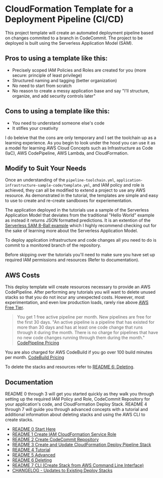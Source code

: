 # CloudFormation Template for a Deployment Pipeline (CI/CD)

This project template will create an automated deployment pipeline based on changes commited to a branch in CodeCommit. The project to be deployed is built using the Serverless Application Model (SAM).

## Pros to using a template like this:

- Precisely scoped IAM Policies and Roles are created for you (more secure: principle of least privilege)
- Structured naming and tagging (better organization)
- No need to start from scratch
- No reason to create a messy application base and say "I'll structure, organize, and add security controls later"

## Cons to using a template like this:

- You need to understand someone else's code
- It stifles your creativity

I do beleive that the cons are only temporary and I set the toolchain up as a learning experience. As you begin to look under the hood you can use it as a model for learning AWS Cloud Concepts such as Infrastructure as Code (IaC), AWS CodePipeline, AWS Lambda, and CloudFormation.

## Modify to Suit Your Needs

Once an understanding of the `pipeline-toolchain.yml`, `application-infrastructure-sample-code/template.yml`, and IAM policy and role is achieved, they can all be modified to extend a project to use any AWS resource. As demonstrated in the tutorial, the templates are simple and easy to use to create and re-create sandboxes for experiementation.

The application deployed in the tutorials use a sample of the Serverless Application Model that deviates from the traditional "Hello World" example as instead it returns JSON formatted predictions. It is an extention of the [Serverless SAM 8-Ball example](https://github.com/chadkluck/serverless-sam-8ball-example) which I highly recommend checking out for the sake of learning more about the Serverless Application Model.

To deploy application infrastructure and code changes all you need to do is commit to a monitored branch of the repository.

Before skipping over the tutorials you'll need to make sure you have set up required IAM permissions and resources (Refer to documentation).

## AWS Costs

This deploy template will create resources necessary to provide an AWS CodePipeline. After performing any tutorials you will want to delete unused stacks so that you do not incur any unexpected costs. However, most experimentation, and even low production loads, rarely rise above [AWS Free Tier](https://aws.amazon.com/free).

> You get 1 free active pipeline per month. New pipelines are free for the first 30 days. "An active pipeline is a pipeline that has existed for more than 30 days and has at least one code change that runs through it during the month. There is no charge for pipelines that have no new code changes running through them during the month." [CodePipeline Pricing](https://aws.amazon.com/codepipeline/pricing)

You are also charged for AWS CodeBuild if you go over 100 build minutes per month. [CodeBuild Pricing](https://aws.amazon.com/codebuild/pricing)

To delete the stacks and resources refer to [README 6: Deleting](deploy-pipeline-template-v2/README-6-Deleting.md).

## Documentation

README 0 through 3 will get you started quickly as they walk you through setting up the required IAM Policy and Role, CodeCommit Repository for your application's code, and CloudFormation Deploy Stack. README 4 through 7 will guide you through advanced concepts with a tutorial and additional information about deleting stacks and using the AWS CLI to create stacks.

- [README 0 Start Here](deploy-pipeline-template-v2/README-0-Start-Here.md)
- [README 1 Create IAM CloudFormation Service Role](deploy-pipeline-template-v2/README-1-IAM-CloudFormation-Service_Role.md)
- [README 2 Create CodeCommit Repository](deploy-pipeline-template-v2/README-2-CodeCommit-Repository.md)
- [README 3 Create and Update CloudFormation Deploy Pipeline Stack](deploy-pipeline-template-v2/README-3-CloudFormation-Deploy-Stack.md)
- [README 4 Tutorial](deploy-pipeline-template-v2/README-4-Tutorial.md)
- [README 5 Advanced](deploy-pipeline-template-v2/README-5-Advanced.md)
- [README 6 Deleting](deploy-pipeline-template-v2/README-6-Deleting.md)
- [README 7 CLI (Create Stack from AWS Command Line Interface)](deploy-pipeline-template-v2/README-7-CLI.md)
- [CHANGELOG - Updates to Existing Deploy Stacks](CHANGELOG.md)
